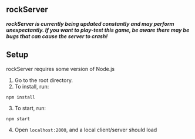 ## rockServer

***rockServer is currently being updated constantly and may perform unexpectantly. If you want to play-test this game, be aware there may be  bugs that can cause the server to crash!***


## Setup
rockServer requires some version of Node.js

1. Go to the root directory.
2. To install, run:
```
npm install
```
3. To start, run:
```
npm start
```
4. Open `localhost:2000`, and a local client/server should load
